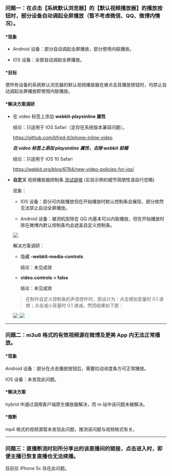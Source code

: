 ### 问题一：在点击【系统默认浏览器】的【默认视频播放器】的播放按钮时，部分设备自动调起全屏播放（暂不考虑微信、QQ、微博内情况）。

#### *现象 ####

+ Android 设备：部分自动调起全屏播放，部分使用内联播放。

+ IOS 设备：全部自动调起全屏播放。

#### *目标 ####

使所有设备的系统默认浏览器的默认视频播放器在被点击其播放按钮时，均禁止自动调起全屏播放即使用内联播放。

#### *解决方案调研 ####

+ 在 video 标签上添加 __webkit-playsinline 属性__

    结论：只适用于 IOS Safari（定存在系统版本兼容问题）。

    <https://github.com/bfred-it/iphone-inline-video>

    ___在 video 标签上添加 playsinline 属性，去除 webkit 前缀___

    结论：只适用于 IOS 10 Safari

    <https://webkit.org/blog/6784/new-video-policies-for-ios/>

+ __自定义__ 视频播放器控制条 [测试链接](https://sunmengyuan.github.io/demos/vue/videoPlayer/) (实验示例的细节简陋性请自行忽略)

    现象：
    
    + IOS 设备：部分可内联播放但在开始播放时默认控制条会展现，部分依然无法禁止自动全屏播放。
    
    + Android 设备：被测机型除在 QQ 内基本可以内联播放，但在开始播放时除在微博内默认控制条均会遮盖自定义控制条。

    ![](http://oij8a9ql4.bkt.clouddn.com/video_1.png)
    
    解决方案调研：
    
    + 隐藏 __-webkit-media-controls__
    
        结论：未见成效

    + __video.controls = false__

        结论：未见成效

    > 在制作自定义控制条的声音控件时，原设计为：点击增加音量时 0.1 递增；点击减小音量时 0.1 递减。然而结果如下图：
    
    ![](http://oij8a9ql4.bkt.clouddn.com/video_2.png) ![](http://oij8a9ql4.bkt.clouddn.com/video_3.png)
    
*****

### 问题二：m3u8 格式的有效视频源在微博及更美 App 内无法正常播放。

#### *现象 ####

Android 设备：部分在点击播放按钮后，需要拉动进度条方可正常播放。

IOS 设备：未发现此问题。

#### *解决方案 ####

hybrid 中通过调用客户端原生播放器解决，而 m 站中该问题未被解决。

#### *推断 ####

mp4 格式的视频源暂未发现此问题，推测该问题与视频格式有关。

*****

### 问题三：直播断流时刻所分享出的该直播间的链接，点击进入时，即便主播已恢复直播也无法续播。

目前仅 iPhone 5c 存在此问题。